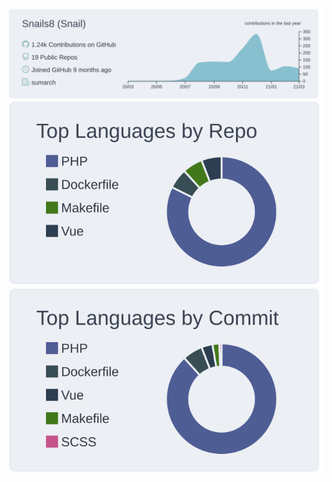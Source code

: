 
[![](https://raw.githubusercontent.com/Snails8/Snails8/main/profile-summary-card-output/nord_bright/0-profile-details.svg)](https://github.com/vn7n24fzkq/github-profile-summary-cards)
[![](https://raw.githubusercontent.com/Snails8/Snails8/main/profile-summary-card-output/nord_bright/1-repos-per-language.svg)](https://github.com/vn7n24fzkq/github-profile-summary-cards) [![](https://raw.githubusercontent.com/Snails8/Snails8/main/profile-summary-card-output/nord_bright/2-most-commit-language.svg)](https://github.com/vn7n24fzkq/github-profile-summary-cards)

